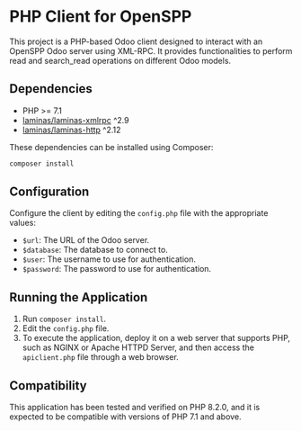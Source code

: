 # PHP Client for OpenSPP

This project is a PHP-based Odoo client designed to interact with an OpenSPP Odoo server using XML-RPC. It provides functionalities to perform read and search_read operations on different Odoo models.

## Dependencies

- PHP >= 7.1
- [laminas/laminas-xmlrpc](https://docs.laminas.dev/laminas-xmlrpc/) ^2.9
- [laminas/laminas-http](https://docs.laminas.dev/laminas-http/) ^2.12

These dependencies can be installed using Composer:

```sh
composer install
```

## Configuration

Configure the client by editing the `config.php` file with the appropriate values:

- `$url`: The URL of the Odoo server.
- `$database`: The database to connect to.
- `$user`: The username to use for authentication.
- `$password`: The password to use for authentication.

## Running the Application

1. Run `composer install`.
2. Edit the `config.php` file.
3. To execute the application, deploy it on a web server that supports PHP, such as NGINX or Apache HTTPD Server, and then access the `apiclient.php` file through a web browser. 

## Compatibility

This application has been tested and verified on PHP 8.2.0, and it is expected to be compatible with versions of PHP 7.1 and above.
